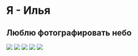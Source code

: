 # Я - Илья
## Люблю фотографировать небо
<image src="[/Sky.png](https://github.com/Rasmool/About-me/blob/main/Sky.png)" >   <image src="[/Sky2.png](https://github.com/Rasmool/About-me/blob/main/Sky2.png)" >
<image src="[/Sky3.png](https://github.com/Rasmool/About-me/blob/main/Sky3.png)" >   <image src="[/Sky4.png](https://github.com/Rasmool/About-me/blob/main/Sky4.png)" >
<image src="[/Sky5.png](https://github.com/Rasmool/About-me/blob/main/Sky5.png)" >  